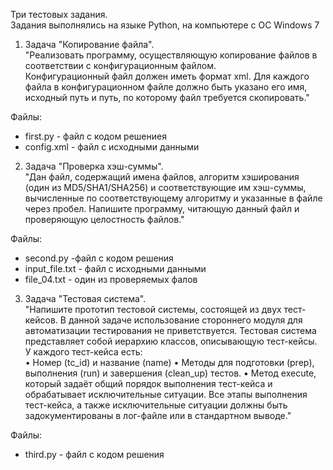 Три тестовых задания.  
Задания выполнялись на языке Python, на компьютере с ОС Windows 7  
1. Задача "Копирование файла".  
"Реализовать программу, осуществляющую копирование файлов в соответствии с конфигурационным файлом.  
Конфигурационный файл должен иметь формат xml. Для каждого файла в конфигурационном файле должно быть указано его имя,  
исходный путь и путь, по которому файл требуется скопировать."  

Файлы:  
- first.py - файл с кодом решениея
- config.xml - файл с исходными данными


2. Задача "Проверка хэш-суммы".  
"Дан файл, содержащий имена файлов, алгоритм хэширования (один из MD5/SHA1/SHA256) и соответствующие им хэш-суммы, 
вычисленные по соответствующему алгоритму и указанные в файле через пробел. Напишите программу, читающую данный файл
и проверяющую целостность файлов."

Файлы:
- second.py -файл с кодом решения
- input_file.txt - файл с исходными данными
- file_04.txt - один из проверяемых фалов

3. Задача "Тестовая система".  
"Напишите прототип тестовой системы, состоящей из двух тест-кейсов. В данной задаче использование стороннего модуля 
для автоматизации тестирования не приветствуется.
Тестовая система представляет собой иерархию классов, описывающую тест-кейсы.  
У каждого тест-кейса есть:  
•	Номер (tc_id) и название (name)
•	Методы для подготовки (prep), выполнения (run) и завершения (clean_up) тестов. 
•	Метод execute, который задаёт общий порядок выполнения тест-кейса и обрабатывает исключительные ситуации. 
Все этапы выполнения тест-кейса, а также исключительные ситуации должны быть задокументированы в лог-файле или в стандартном выводе."  

Файлы:
- third.py - файл с кодом решения

